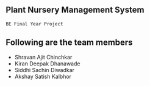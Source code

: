 ## Plant Nursery Management System
`
BE Final Year Project
`

## Following are the team members
- Shravan Ajit Chinchkar
- Kiran Deepak Dhanawade
- Siddhi Sachin Diwadkar
- Akshay Satish Kalbhor
